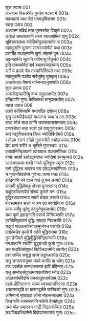 शुक उवाच	001    
अध्यात्मं विस्तरेणेह पुनरेव वदस्व मे	001a  
यदध्यात्मं यथा चेदं भगवन्नृषिसत्तम	001c  
व्यास उवाच	002    
अध्यात्मं यदिदं तात पुरुषस्येह विद्यते	002a  
तत्तेऽहं सम्प्रवक्ष्यामि तस्य व्याख्यामिमां शृणु	002c  
भूमिरापस्तथा ज्योतिर्वायुराकाशमेव च	003a  
महाभूतानि भूतानां सागरस्योर्मयो यथा	003c  
प्रसार्येह यथाङ्गानि कूर्मः संहरते पुनः	004a  
तद्वन्महान्ति भूतानि यवीयःसु विकुर्वते	004c  
इति तन्मयमेवेदं सर्वं स्थावरजङ्गमम्	005a  
सर्गे च प्रलये चैव तस्मान्निर्दिश्यते तथा	005c  
महाभूतानि पञ्चैव सर्वभूतेषु भूतकृत्	006a  
अकरोत्तात वैषम्यं यस्मिन्यदनुपश्यति	006c  
शुक उवाच	007    
अकरोद्यच्छरीरेषु कथं तदुपलक्षयेत्	007a  
इन्द्रियाणि गुणाः केचित्कथं तानुपलक्षयेत्	007c  
व्यास उवाच	008    
एतत्ते वर्तयिष्यामि यथावदिह दर्शनम्	008a  
शृणु तत्त्वमिहैकाग्रो यथातत्त्वं यथा च तत्	008c  
शब्दः श्रोत्रं तथा खानि त्रयमाकाशसम्भवम्	009a  
प्राणश्चेष्टा तथा स्पर्श एते वायुगुणास्त्रयः	009c  
रूपं चक्षुर्विपाकश्च त्रिधा ज्योतिर्विधीयते	010a  
रसोऽथ रसनं स्नेहो गुणास्त्वेते त्रयोऽम्भसाम्	010c  
घ्रेयं घ्राणं शरीरं च भूमेरेते गुणास्त्रयः	011a  
एतावानिन्द्रियग्रामो व्याख्यातः पाञ्चभौतिकः	011c  
वायोः स्पर्शो रसोऽद्भ्यश्च ज्योतिषो रूपमुच्यते	012a  
आकाशप्रभवः शब्दो गन्धो भूमिगुणः स्मृतः	012c  
मनो बुद्धिश्च भावश्च त्रय एतेऽऽत्मयोनिजाः	013a  
न गुणानतिवर्तन्ते गुणेभ्यः परमा मताः	013c  
इन्द्रियाणि नरे पञ्च षष्ठं तु मन उच्यते	014a  
सप्तमीं बुद्धिमेवाहुः क्षेत्रज्ञं पुनरष्टमम्	014c  
चक्षुरालोचनायैव संशयं कुरुते मनः	015a  
बुद्धिरध्यवसानाय साक्षी क्षेत्रज्ञ उच्यते	015c  
रजस्तमश्च सत्त्वं च त्रय एते स्वयोनिजाः	016a  
समाः सर्वेषु भूतेषु तद्गुणेषूपलक्षयेत्	016c  
यथा कूर्म इहाङ्गानि प्रसार्य विनियच्छति	017a  
एवमेवेन्द्रियग्रामं बुद्धिः सृष्ट्वा नियच्छति	017c  
यदूर्ध्वं पादतलयोरवाङ्मूर्ध्नश्च पश्यति	018a  
एतस्मिन्नेव कृत्ये वै वर्तते बुद्धिरुत्तमा	018c  
गुणान्नेनीयते बुद्धिर्बुद्धिरेवेन्द्रियाण्यपि	019a  
मनःषष्ठानि सर्वाणि बुद्ध्यभावे कुतो गुणाः	019c  
तत्र यत्प्रीतिसंयुक्तं किञ्चिदात्मनि लक्षयेत्	020a  
प्रशान्तमिव संशुद्धं सत्त्वं तदुपधारयेत्	020c  
यत्तु सन्तापसंयुक्तं काये मनसि वा भवेत्	021a  
रजः प्रवर्तकं तत्स्यात्सततं हारि देहिनाम्	021c  
यत्तु सम्मोहसंयुक्तमव्यक्तविषयं भवेत्	022a  
अप्रतर्क्यमविज्ञेयं तमस्तदुपधार्यताम्	022c  
प्रहर्षः प्रीतिरानन्दः साम्यं स्वस्थात्मचित्तता	023a  
अकस्माद्यदि वा कस्माद्वर्तते सात्त्विको गुणः	023c  
अभिमानो मृषावादो लोभो मोहस्तथाक्षमा	024a  
लिङ्गानि रजसस्तानि वर्तन्ते हेत्वहेतुतः	024c  
तथा मोहः प्रमादश्च तन्द्री निद्राप्रबोधिता	025a  
कथञ्चिदभिवर्तन्ते विज्ञेयास्तामसा गुणाः	025c  

